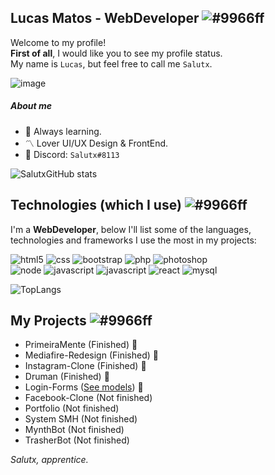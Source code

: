 ##  Lucas Matos - WebDeveloper ![#9966ff](https://via.placeholder.com/10/9966ff/ffffff?text=+) 

Welcome to my profile! 
<br>**First of all**, I would like you to see my profile status.
<br>My name is `Lucas`, but feel free to call me `Salutx`.
<br>

![image](https://img.shields.io/badge/Profile-100000?style=for-the-badge&logo=github&logoColor=9966ff)

##### About me
- :trident: Always learning.
- :part_alternation_mark: Lover UI/UX Design & FrontEnd.
- :large_orange_diamond: Discord: `Salutx#8113`

![SalutxGitHub stats](https://github-readme-stats.vercel.app/api?username=Salutx&show_icons=true&hide_border=true&title_color=9966ff&theme=tokyonight&3)

## Technologies (which I use) ![#9966ff](https://via.placeholder.com/10/9966ff/ffffff?text=+) 

I'm a **WebDeveloper**, below I'll list some of the languages, <br>technologies and frameworks I use the most in my projects:

![html5](https://img.shields.io/badge/HTML5-9966ff?style=for-the-badge&logo=html5&logoColor=white) 
![css](https://img.shields.io/badge/CSS3-9966ff?style=for-the-badge&logo=css3&logoColor=white) 
![bootstrap](https://img.shields.io/badge/Bootstrap-9966ff?style=for-the-badge&logo=bootstrap&logoColor=white)
![php](https://img.shields.io/badge/PHP-9966ff?style=for-the-badge&logo=php&logoColor=white)
![photoshop](https://img.shields.io/badge/Adobe%20Photoshop-9966ff?style=for-the-badge&logo=Adobe%20Photoshop&logoColor=white)<br>
![node](https://img.shields.io/badge/Node.js-00000F?style=for-the-badge&logo=node.js&logoColor=9966ff)
![javascript](https://img.shields.io/badge/Java-00000F?style=for-the-badge&logo=java&logoColor=9966ff)
![javascript](https://img.shields.io/badge/JavaScript-00000F?style=for-the-badge&logo=javascript&logoColor=9966ff)
![react](https://img.shields.io/badge/React-00000F?style=for-the-badge&logo=react&logoColor=9966ff)
![mysql](https://img.shields.io/badge/MySQL-00000F?style=for-the-badge&logo=mysql&logoColor=9966ff)

![TopLangs](https://github-readme-stats.vercel.app/api/top-langs/?username=salutx&layout=compact&hide_border=true&title_color=9966ff&theme=tokyonight&3)

## My Projects ![#9966ff](https://via.placeholder.com/10/9966ff/ffffff?text=+) 
- PrimeiraMente (Finished) :space_invader:
- Mediafire-Redesign (Finished) :space_invader:
- Instagram-Clone (Finished) :space_invader:
- Druman (Finished) :space_invader:
- Login-Forms (<a href="https://github.com/Salutx/CampIn">See models</a>) :space_invader:
- Facebook-Clone (Not finished)
- Portfolio (Not finished)
- System SMH (Not finished)
- MynthBot (Not finished)
- TrasherBot (Not finished)

*Salutx, apprentice.*
